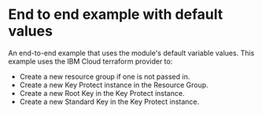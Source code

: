 # End to end example with default values

An end-to-end example that uses the module's default variable values.
This example uses the IBM Cloud terraform provider to:
 - Create a new resource group if one is not passed in.
 - Create a new Key Protect instance in the Resource Group.
 - Create a new Root Key in the Key Protect instance.
 - Create a new Standard Key in the Key Protect instance.

<!-- Add your example and link to it from the module's main readme file. -->
